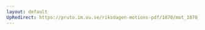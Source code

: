 ```yaml
---
layout: default
UpRedirect: https://pruto.im.uu.se/riksdagen-motions-pdf/1870/mot_1870__ak__258/mot_1870__ak__258-004.pdf
---
```

